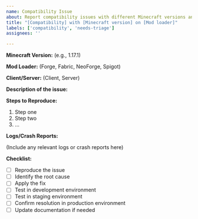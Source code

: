 ```yaml
---
name: Compatibility Issue
about: Report compatibility issues with different Minecraft versions and platforms
title: "[Compatibility] with [Minecraft version] on [Mod loader]"
labels: ['compatibility', 'needs-triage']
assignees: ''

---
```


**Minecraft Version:** 
(e.g., 1.17.1)

**Mod Loader:** 
(Forge, Fabric, NeoForge, Spigot)

**Client/Server:** 
(Client, Server)

**Description of the issue:**

**Steps to Reproduce:**

1. Step one
2. Step two
3. ...

**Logs/Crash Reports:**

(Include any relevant logs or crash reports here)

**Checklist:**
- [ ] Reproduce the issue
- [ ] Identify the root cause
- [ ] Apply the fix
- [ ] Test in development environment
- [ ] Test in staging environment
- [ ] Confirm resolution in production environment
- [ ] Update documentation if needed
